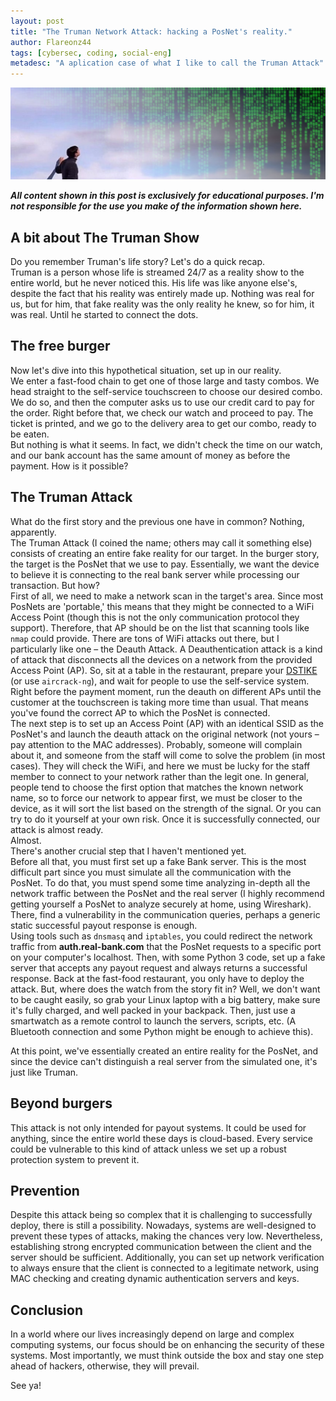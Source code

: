 ```yaml
---
layout: post
title: "The Truman Network Attack: hacking a PosNet's reality."
author: Flareonz44
tags: [cybersec, coding, social-eng]
metadesc: "A aplication case of what I like to call the Truman Attack"
---
```


![Truman's reality](/images/2023-12-2-hacking-posnets/banner.webp)

***All content shown in this post is exclusively for educational purposes. I'm not responsible for the use you make of the information shown here.***

## A bit about The Truman Show

Do you remember Truman's life story? Let's do a quick recap.  
Truman is a person whose life is streamed 24/7 as a reality show to the entire world, but he never noticed this. His life was like anyone else's, despite the fact that his reality was entirely made up. Nothing was real for us, but for him, that fake reality was the only reality he knew, so for him, it was real. Until he started to connect the dots.

## The free burger

Now let's dive into this hypothetical situation, set up in our reality.  
We enter a fast-food chain to get one of those large and tasty combos. We head straight to the self-service touchscreen to choose our desired combo. We do so, and then the computer asks us to use our credit card to pay for the order. Right before that, we check our watch and proceed to pay. The ticket is printed, and we go to the delivery area to get our combo, ready to be eaten.  
But nothing is what it seems. In fact, we didn't check the time on our watch, and our bank account has the same amount of money as before the payment. How is it possible?

## The Truman Attack

What do the first story and the previous one have in common? Nothing, apparently.  
The Truman Attack (I coined the name; others may call it something else) consists of creating an entire fake reality for our target. In the burger story, the target is the PosNet that we use to pay. Essentially, we want the device to believe it is connecting to the real bank server while processing our transaction. But how?  
First of all, we need to make a network scan in the target's area. Since most PosNets are 'portable,' this means that they might be connected to a WiFi Access Point (though this is not the only communication protocol they support). Therefore, that AP should be on the list that scanning tools like `nmap` could provide. 
There are tons of WiFi attacks out there, but I particularly like one – the Deauth Attack. A Deauthentication attack is a kind of attack that disconnects all the devices on a network from the provided Access Point (AP). So, sit at a table in the restaurant, prepare your [DSTIKE](https://dstike.com/products/dstike-deauther-watch-v3s) (or use `aircrack-ng`), and wait for people to use the self-service system. Right before the payment moment, run the deauth on different APs until the customer at the touchscreen is taking more time than usual. That means you've found the correct AP to which the PosNet is connected.  
The next step is to set up an Access Point (AP) with an identical SSID as the PosNet's and launch the deauth attack on the original network (not yours – pay attention to the MAC addresses). Probably, someone will complain about it, and someone from the staff will come to solve the problem (in most cases). They will check the WiFi, and here we must be lucky for the staff member to connect to your network rather than the legit one. In general, people tend to choose the first option that matches the known network name, so to force our network to appear first, we must be closer to the device, as it will sort the list based on the strength of the signal. Or you can try to do it yourself at your own risk. Once it is successfully connected, our attack is almost ready.  
Almost.  
There's another crucial step that I haven't mentioned yet.    
Before all that, you must first set up a fake Bank server. This is the most difficult part since you must simulate all the communication with the PosNet. To do that, you must spend some time analyzing in-depth all the network traffic between the PosNet and the real server (I highly recommend getting yourself a PosNet to analyze securely at home, using Wireshark). There, find a vulnerability in the communication queries, perhaps a generic static successful payout response is enough.  
Using tools such as `dnsmasq` and `iptables`, you could redirect the network traffic from **auth.real-bank.com** that the PosNet requests to a specific port on your computer's localhost. Then, with some Python 3 code, set up a fake server that accepts any payout request and always returns a successful response. Back at the fast-food restaurant, you only have to deploy the attack.
But, where does the watch from the story fit in? Well, we don't want to be caught easily, so grab your Linux laptop with a big battery, make sure it's fully charged, and well packed in your backpack. Then, just use a smartwatch as a remote control to launch the servers, scripts, etc. (A Bluetooth connection and some Python might be enough to achieve this).

At this point, we've essentially created an entire reality for the PosNet, and since the device can't distinguish a real server from the simulated one, it's just like Truman.

## Beyond burgers

This attack is not only intended for payout systems. It could be used for anything, since the entire world these days is cloud-based. Every service could be vulnerable to this kind of attack unless we set up a robust protection system to prevent it.

## Prevention


Despite this attack being so complex that it is challenging to successfully deploy, there is still a possibility. Nowadays, systems are well-designed to prevent these types of attacks, making the chances very low. Nevertheless, establishing strong encrypted communication between the client and the server should be sufficient. Additionally, you can set up network verification to always ensure that the client is connected to a legitimate network, using MAC checking and creating dynamic authentication servers and keys.

## Conclusion

In a world where our lives increasingly depend on large and complex computing systems, our focus should be on enhancing the security of these systems. Most importantly, we must think outside the box and stay one step ahead of hackers, otherwise, they will prevail.

See ya!